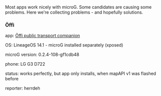 Most apps work nicely with microG. Some candidates are causing some problems. Here we're collecting problems - and hopefully solutions.

### Öffi
app: [Öffi public transport companion](https://play.google.com/store/apps/details?id=de.schildbach.oeffi)

OS: LineageOS 14.1 - microG installed separately (xposed)

microG version: 0.2.4-108-gf1cdb48

phone: LG G3 D722

status: works perfectly, but app only installs, when mapAPI v1 was flashed before

reporter: herrdeh 

